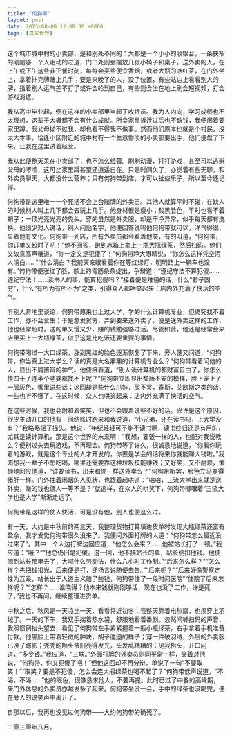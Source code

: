 ```yaml
---
title: "何狗带"
layout: post
date: 2023-08-08 12:08:00 +0800
tags: [真实世界]
---
```


这个城市城中村的小卖部，是和别处不同的：大都是一个小小的收银台，一条狭窄的刚刚够一个人走动的过道，门口处则会摆放几张小椅子和桌子。送外卖的人，在上午或下午这些非正餐时刻，每每会买些便宜香烟，或者大瓶的冰红茶，在门外坐上，拿着扑克牌赌上几手；要是来晚了的人，没了位置，有些站边上看看别人的牌，指着别人运气差不打了或许会轮到自己，有些则会坐在地上刷会短视频，打会游戏消遣。

我从高中毕业起，便在这样的小卖部里当起了收银员。我为人内向，学习成绩也不太理想，这辈子大概都不会有什么成就。所幸家里拆迁过后也不缺钱，我便闹着要家里蹲。我父母拗不过我，却也看不得我不做事。然而他们原本也就是个村民，没太大本事，恰逢小区附近的城中村有一个生意惨淡的小卖部要出手，他们便盘了下来，让我在这里试着经营。

我从此便整天呆在小卖部了，也不怎么经营。刷刷动漫，打打游戏，甚至可以逃避父母的啰嗦，这可比家里蹲甚至还逍遥自在。只是时间久了，亦觉着有些无聊，和外卖员聊天，大都没什么营养；只有何狗带到店，才可以扯些乐子，所以至今还记得。

何狗带是这里唯一一个死活不会上台赌牌的外卖员。其他人就算平时不碰，在缺人的时候别人叫上几下都会去玩上几手。他身材很是瘦小；黢黑脸色，平时也看不着胡子；一顶光亮光亮的秃头。穿的虽然是外卖服，却是干净异常，似乎每天都有洗换。他很少对人说话，别人问他名字，他便回答说叫他何狗带就可以，洋气得很，显着他有文化。何狗带一到店，所有外卖员都会看着他笑，有的叫道，“何狗带，你订单又超时了吧！”他不回答，跑到冰箱上拿上一瓶大瓶绿茶，然后扫码。他们又故意高声嚷道，“你一定又是犯傻了！”何狗带睁大眼睛说，“你怎么这样凭空污人清白……”“什么清白？我前天亲眼看着你在等红绿灯，明明路上一辆车也没有。”何狗带便涨红了脸，额上的青筋条条绽出，争辩道：“遵纪守法不算犯傻……遵纪守法！......读书人的事，能算犯傻吗？”接着便是难懂的话，什么“君子固穷”，什么“有所为有所不为”之类，引得众人都哄笑起来：店内外充满了快活的空气。

听别人背地里谈论，何狗带原来也上过大学，学的什么计算机专业，但终究找不着工作，亦不会营生；于是愈发贫穷，弄到要来送外卖了。便是送外卖这样的工作，他也经常超时，送的单又慢又少，赚的钱勉强够过活。尽管如此，他还是经常会来店里买上一大瓶绿茶，似乎这是比吃饭还要重要的事情。

何狗带喝过一大口绿茶，涨到黑红的脸色逐渐恢复了下来，旁人便又问道，“何狗带，你当真上过大学么？读的真是大名鼎鼎的计算机专业么？”何狗带看着问他的人，显出不屑置辩的神气。他便接着道，“别人读计算机的都财富自由了，你怎么快四十了连半个老婆都找不上呢？”何狗带立即显出颓唐不安的模样，脸上笼上了一层灰色，嘴里说些话；这回却是些什么爪娃，屎不灵，寄斯，艾欧斯之类的话，一些也听不懂了。在这时候，众人也哄笑起来：店内外充满了快活的空气。

在这些时候，我也会附和着笑笑，但也不会跟着说些不好的话。兴许是这个原因，很少主动开口的他有一回结账时跑来和我说道，“小兄弟，还在读书吗，上大学没有？”我略略摇了摇头。他说，“年纪轻轻可不能不读书啊，读书终归还是有用的，尤其是读计算机，那是这个世界的未来啊！”我想，要饭一样的人，也配对我说教么？便别过头去玩游戏，不再理会。何狗带等了许久，很诚恳地说道，“你看你玩着的游戏，就是这个专业的人才开发的，你要是学会的话将来你就能赚大钱啦。”我暗想我一辈子不愁吃喝，哪里还需要靠这种垃圾技能赚钱；又好笑，又不耐烦，懒懒地回应他道，“谁要读书，出来和你一样送外卖么？”何狗带听罢，脸色立马变得猪肝一样。门外抽着闲烟的人见状，也跟着起哄道：“哈哈，三流大学出来就是送外卖，赚的钱也低人一等不是？”就这样，在众人的哄笑下，何狗带嘟囔着“三流大学也是大学”渐渐走远了。

何狗带是这样的使人快活，可是没有他，别人也便这么过。

有一天，大约是中秋前的两三天，我整理货物打算填进货单时发现大瓶绿茶还富有盈余，我才发觉何狗带很久没来了。我便问外面打牌的人道：“何狗带怎么最近没过来了”。其中一个人边打牌边回应道，“他怎么会来？……他被站长打了一顿。”我应道：“哦？”“他总仍旧是犯傻。这一回，他不接站长的单，站长便扣他钱。他便闹到站长那里去了，大喊什么劳动法，什么八小时工作制。”“后来怎么样？”“怎么样？先把钱扣光，后来便是打，还扬言说随便去告。”“后来呢？”“后来好像警察定性为互殴，站长出于人道主义赔了些钱，何狗带住了一段时间医院”“住院了后来怎样呢？”“怎样？……谁晓得？他本来钱就刚刚够活，现在也没了工作，许是死了。”我也不再问，继续整理进货单。

中秋之后，秋风是一天凉比一天，看看将近初冬；我整天靠着电热扇，也须穿上羽绒了。一天的下午，我双手揣着热水袋，舒服地看着番剧。忽然间听扫码的声音，我照惯例抬头望去，看见了何狗带左手紧紧握着一瓶小瓶绿茶，右手拿着手机准备付款。他黑脸上带着轻微的肿块，胡子邋遢的样子；穿一件破羽绒，外层的外卖服已没了踪影；秃秃的额头依旧亮得发光，头发乱糟糟的；见我抬头，开口问道，“多少钱。”我应道，“三块。”外面打牌的外卖员则同平常一样，笑着对他说，“何狗带，你又犯傻了吧！”但他这回却不再分辩，单说了一句“不要取笑！”“取笑？要是不犯傻，怎么会连大瓶绿茶也喝不起了？”何狗带低声说道，“不渴，不渴……”他的眼色，很像恳求他人，不要再提。此时已过了中餐的高峰期，来门外休息的外卖员亦越发多了起来。何狗带坐没一会，手中的绿茶也没喝完，便在旁人的说笑声中离开了。

自那以后，我再也没见过何狗带——大约何狗带的确死了。

二零三零年八月。

